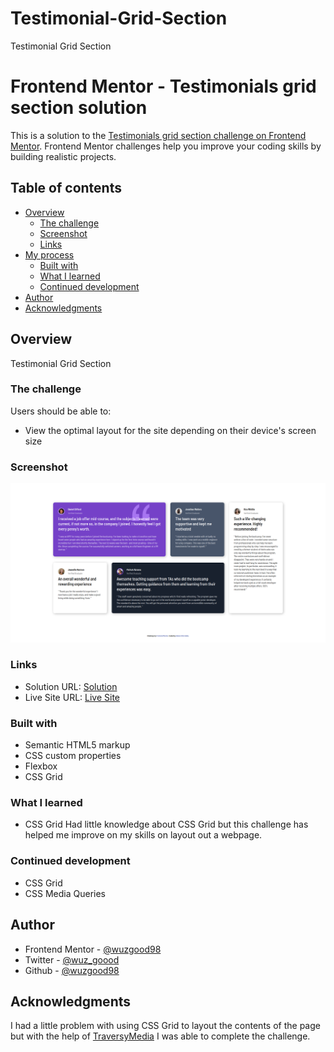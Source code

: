 # Testimonial-Grid-Section
Testimonial Grid Section

# Frontend Mentor - Testimonials grid section solution

This is a solution to the [Testimonials grid section challenge on Frontend Mentor](https://www.frontendmentor.io/challenges/testimonials-grid-section-Nnw6J7Un7). Frontend Mentor challenges help you improve your coding skills by building realistic projects. 

## Table of contents

- [Overview](#overview)
  - [The challenge](#the-challenge)
  - [Screenshot](#screenshot)
  - [Links](#links)
- [My process](#my-process)
  - [Built with](#built-with)
  - [What I learned](#what-i-learned)
  - [Continued development](#continued-development)
- [Author](#author)
- [Acknowledgments](#acknowledgments)

## Overview

Testimonial Grid Section

### The challenge

Users should be able to:

- View the optimal layout for the site depending on their device's screen size

### Screenshot

![](./screenshot/solution.png)

### Links

- Solution URL: [Solution](https://github.com/wuzgood98/Testimonial-Grid-Section/)
- Live Site URL: [Live Site](https://wuzgood98.github.io/Testimonial-Grid-Section/)

### Built with

- Semantic HTML5 markup
- CSS custom properties
- Flexbox
- CSS Grid

### What I learned

- CSS Grid
Had little knowledge about CSS Grid but this challenge has helped me improve on my skills on layout out a webpage.

### Continued development

- CSS Grid
- CSS Media Queries

## Author

- Frontend Mentor - [@wuzgood98](https://www.frontendmentor.io/profile/wuzgood98)
- Twitter - [@wuz_goood](https://www.twitter.com/wuz_goood)
- Github - [@wuzgood98](https://github.com/wuzgood98)

## Acknowledgments

I had a little problem with using CSS Grid to layout the contents of the page but with the help of [TraversyMedia](https://www.youtube.com/c/TraversyMedia/) I was able to complete the challenge.
